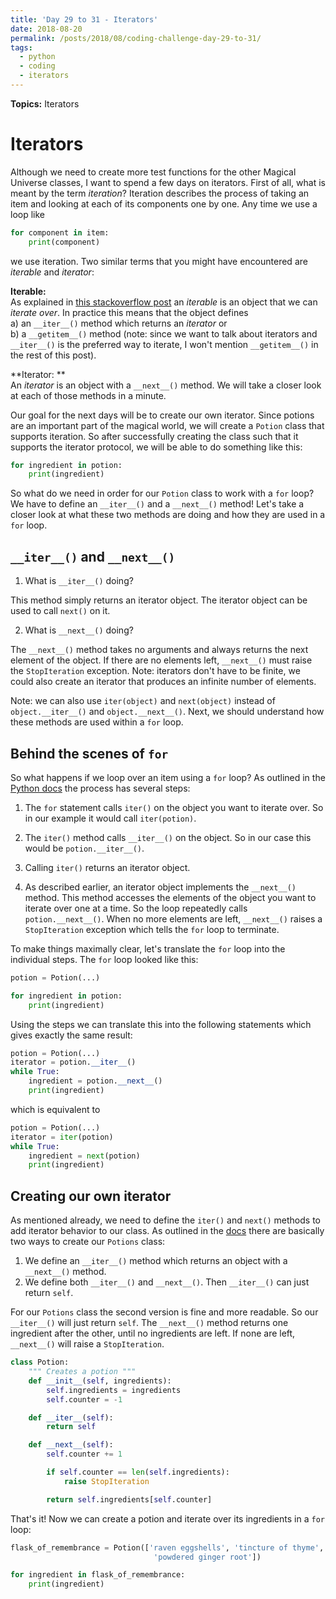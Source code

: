 ```yaml
---
title: 'Day 29 to 31 - Iterators'
date: 2018-08-20
permalink: /posts/2018/08/coding-challenge-day-29-to-31/
tags:
  - python
  - coding
  - iterators
---
```


**Topics:** Iterators

Iterators
=====

Although we need to create more test functions for the other Magical Universe classes, I want to spend a few days on iterators. First of all, what is meant by the term *iteration*? Iteration describes the process of taking an item and looking at each of its components one by one. Any time we use a loop like

```python
for component in item:
    print(component)
```

we use iteration. Two similar terms that you might have encountered are *iterable* and *iterator*:

**Iterable:**     
As explained in [this stackoverflow post](https://stackoverflow.com/questions/9884132/what-exactly-are-iterator-iterable-and-iteration) an *iterable* is an object that we can *iterate over*. In practice this means that the object defines   
a) an ```__iter__()``` method which returns an *iterator* or   
b) a ```__getitem__()``` method (note: since we want to talk about iterators and ```__iter__()``` is the preferred way to iterate, I won't mention ```__getitem__()``` in the rest of this post). 
   
**Iterator: **   
An *iterator* is an object with a ```__next__()``` method. We will take a closer look at each of those methods in a minute.   
   
Our goal for the next days will be to create our own iterator. Since potions are an important part of the magical world, we will create a ```Potion``` class that supports iteration. So after successfully creating the class such that it supports the iterator protocol, we will be able to do something like this:

```python
for ingredient in potion:
    print(ingredient)
```

So what do we need in order for our ```Potion``` class to work with a ```for``` loop? We have to define an ```__iter__()``` and a ```__next__()``` method! Let's take a closer look at what these two methods are doing and how they are used in a ```for``` loop.


## ```__iter__()``` and ```__next__()```

1. What is ```__iter__()``` doing?    

This method simply returns an iterator object. The iterator object can be used to call ```next()``` on it.  
   
2. What is ```__next__()``` doing?     

The ```__next__()``` method takes no arguments and always returns the next element of the object. If there are no elements left, ```__next__()``` must raise the ```StopIteration``` exception. Note: iterators don't have to be finite, we could also create an iterator that produces an infinite number of elements.

Note: we can also use ```iter(object)``` and ```next(object)``` instead of ```object.__iter__()``` and ```object.__next__()```. Next, we should understand how these methods are used within a ```for``` loop.

<!-- [Source](https://docs.python.org/dev/howto/functional.html#iterators) -->

## Behind the scenes of ```for```

So what happens if we loop over an item using a ```for``` loop? As outlined in the [Python docs](https://docs.python.org/3/tutorial/classes.html#iterators) the process has several steps:   

1. The ```for``` statement calls ```iter()``` on the object you want to iterate over. So in our example it would call ```iter(potion)```.   

2. The ```iter()``` method calls ```__iter__()``` on the object. So in our case this would be ```potion.__iter__()```.   

3. Calling ```iter()``` returns an iterator object.   

4. As described earlier, an iterator object implements the ```__next__()``` method. This method accesses the elements of the object you want to iterate over one at a time. So the loop repeatedly calls ```potion.__next__()```. When no more elements are left, ```__next__()``` raises a ```StopIteration``` exception which tells the ```for``` loop to terminate.   

To make things maximally clear, let's translate the ```for``` loop into the individual steps. The ```for``` loop looked like this:

```python
potion = Potion(...)

for ingredient in potion:
    print(ingredient)
```

Using the steps we can translate this into the following statements which gives exactly the same result:

```python
potion = Potion(...)
iterator = potion.__iter__()
while True:
    ingredient = potion.__next__()
    print(ingredient)
```

which is equivalent to

```python
potion = Potion(...)
iterator = iter(potion)
while True:
    ingredient = next(potion)
    print(ingredient)
```

## Creating our own iterator

As mentioned already, we need to define the ```iter()``` and ```next()``` methods to add iterator behavior to our class. As outlined in the [docs](https://docs.python.org/3/tutorial/classes.html#iterators) there are basically two ways to create our ```Potions``` class:   
1. We define an ```__iter__()``` method which returns an object with a ```__next__()``` method.     
2. We define both ```__iter__()``` and ```__next__()```. Then ```__iter__()``` can just return ```self```.   
   
For our ```Potions``` class the second version is fine and more readable. So our ```__iter__()``` will just return ```self```. The ```__next__()``` method returns one ingredient after the other, until no ingredients are left. If none are left, ```__next__()``` will raise a ```StopIteration```.

```python
class Potion:
    """ Creates a potion """
    def __init__(self, ingredients):
        self.ingredients = ingredients
        self.counter = -1

    def __iter__(self):
        return self

    def __next__(self):
        self.counter += 1

        if self.counter == len(self.ingredients):
            raise StopIteration

        return self.ingredients[self.counter]
```

That's it! Now we can create a potion and iterate over its ingredients in a ```for``` loop:

```python
flask_of_remembrance = Potion(['raven eggshells', 'tincture of thyme', 'unicorn tears', 'dried onions',
                                'powdered ginger root'])

for ingredient in flask_of_remembrance:
    print(ingredient)
```



<!-- What is ```iter()``` doing? -->

<!-- The ```iter()``` function takes an arbitrary object as an input and tries to return an iterator. If the object does not support iteration, ```iter()``` will raise a ```TypeError```. -->



